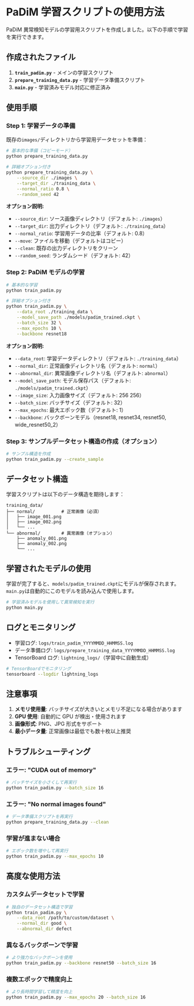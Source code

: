 # PaDiM 学習スクリプトの使用方法

PaDiM 異常検知モデルの学習用スクリプトを作成しました。以下の手順で学習を実行できます。

## 作成されたファイル

1. **`train_padim.py`** - メインの学習スクリプト
2. **`prepare_training_data.py`** - 学習データ準備スクリプト
3. **`main.py`** - 学習済みモデル対応に修正済み

## 使用手順

### Step 1: 学習データの準備

既存の`images/`ディレクトリから学習用データセットを準備：

```bash
# 基本的な準備（コピーモード）
python prepare_training_data.py

# 詳細オプション付き
python prepare_training_data.py \
    --source_dir ./images \
    --target_dir ./training_data \
    --normal_ratio 0.8 \
    --random_seed 42
```

**オプション説明:**

- `--source_dir`: ソース画像ディレクトリ（デフォルト: `./images`）
- `--target_dir`: 出力ディレクトリ（デフォルト: `./training_data`）
- `--normal_ratio`: 学習用データの比率（デフォルト: 0.8）
- `--move`: ファイルを移動（デフォルトはコピー）
- `--clean`: 既存の出力ディレクトリをクリーン
- `--random_seed`: ランダムシード（デフォルト: 42）

### Step 2: PaDiM モデルの学習

```bash
# 基本的な学習
python train_padim.py

# 詳細オプション付き
python train_padim.py \
    --data_root ./training_data \
    --model_save_path ./models/padim_trained.ckpt \
    --batch_size 32 \
    --max_epochs 10 \
    --backbone resnet18
```

**オプション説明:**

- `--data_root`: 学習データディレクトリ（デフォルト: `./training_data`）
- `--normal_dir`: 正常画像ディレクトリ名（デフォルト: `normal`）
- `--abnormal_dir`: 異常画像ディレクトリ名（デフォルト: `abnormal`）
- `--model_save_path`: モデル保存パス（デフォルト: `./models/padim_trained.ckpt`）
- `--image_size`: 入力画像サイズ（デフォルト: 256 256）
- `--batch_size`: バッチサイズ（デフォルト: 32）
- `--max_epochs`: 最大エポック数（デフォルト: 1）
- `--backbone`: バックボーンモデル（resnet18, resnet34, resnet50, wide_resnet50_2）

### Step 3: サンプルデータセット構造の作成（オプション）

```bash
# サンプル構造を作成
python train_padim.py --create_sample
```

## データセット構造

学習スクリプトは以下のデータ構造を期待します：

```
training_data/
├── normal/          # 正常画像（必須）
│   ├── image_001.png
│   ├── image_002.png
│   └── ...
└── abnormal/        # 異常画像（オプション）
    ├── anomaly_001.png
    ├── anomaly_002.png
    └── ...
```

## 学習されたモデルの使用

学習が完了すると、`models/padim_trained.ckpt`にモデルが保存されます。
`main.py`は自動的にこのモデルを読み込んで使用します。

```bash
# 学習済みモデルを使用して異常検知を実行
python main.py
```

## ログとモニタリング

- 学習ログ: `logs/train_padim_YYYYMMDD_HHMMSS.log`
- データ準備ログ: `logs/prepare_training_data_YYYYMMDD_HHMMSS.log`
- TensorBoard ログ: `lightning_logs/`（学習中に自動生成）

```bash
# TensorBoardでモニタリング
tensorboard --logdir lightning_logs
```

## 注意事項

1. **メモリ使用量**: バッチサイズが大きいとメモリ不足になる場合があります
2. **GPU 使用**: 自動的に GPU が検出・使用されます
3. **画像形式**: PNG、JPG 形式をサポート
4. **最小データ量**: 正常画像は最低でも数十枚以上推奨

## トラブルシューティング

### エラー: "CUDA out of memory"

```bash
# バッチサイズを小さくして再実行
python train_padim.py --batch_size 16
```

### エラー: "No normal images found"

```bash
# データ準備スクリプトを再実行
python prepare_training_data.py --clean
```

### 学習が進まない場合

```bash
# エポック数を増やして再実行
python train_padim.py --max_epochs 10
```

## 高度な使用方法

### カスタムデータセットで学習

```bash
# 独自のデータセット構造で学習
python train_padim.py \
    --data_root /path/to/custom/dataset \
    --normal_dir good \
    --abnormal_dir defect
```

### 異なるバックボーンで学習

```bash
# より強力なバックボーンを使用
python train_padim.py --backbone resnet50 --batch_size 16
```

### 複数エポックで精度向上

```bash
# より長時間学習して精度を向上
python train_padim.py --max_epochs 20 --batch_size 16
```
